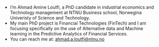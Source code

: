 - I’m Ahmad Amine Loutfi, a PhD candidate in industrial economics and Technology management at NTNU Business school, Norwegina Univeristy of Science and Technology. 
- My main PhD project is Financial Technologies (FinTech) and I am focusing specifically on the use of Alternative data and Machine learning in the Predictive Analytics of Financial Services.
- You can reach me at: ahmad.a.loutfi@ntnu.no

<!---
ahmadamineloutfi/ahmadamineloutfi is a ✨ special ✨ repository because its `README.md` (this file) appears on your GitHub profile.
You can click the Preview link to take a look at your changes.
--->
